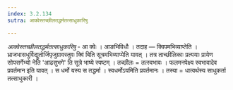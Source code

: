```yaml
---
index: 3.2.134
sutra: आक्वेस्तच्छीलतद्धर्मतत्साधुकारिषु

---
```

_आक्वेस्तच्छीलतद्धर्मतत्साधुकारिषु_ - आ क्वेः । आङभिविधौ । तदाह —  क्विपमभिव्याप्तेति ।भ्राजभासधुर्विद्युतोर्जिपृजुग्रावस्तुवः क्वि॑ बिति सूत्रमभिव्याप्येति यावत् । तत्र ताच्छीलिकाः प्रत्ययाः प्रायेण सोपसर्गेभ्यो नेति 'आढसुभगे' ति सूत्रे भाष्ये स्पष्टम् । तच्छीलः = तत्स्वभावः । फलमनपेक्ष्य स्वभावादेव प्रवर्तमान इति यावत् । स धर्मो यस्य स तद्धर्मा । स्वधर्मोऽयमिति प्रवर्तमानः । तस्या = धात्वर्थस्य साधुकर्ता तत्साधुकारी । 